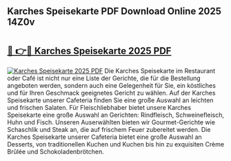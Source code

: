 ## Karches Speisekarte PDF Download Online 2025 14Z0v

# <h2><a href="http://gcb31qu.nevu.top/?p=Karches+Speisekarte">🔗 👉🔴 Karches Speisekarte 2025 PDF</a></h2>

[![Karches Speisekarte 2025 PDF](https://i.imgur.com/dBaPXMq.png)](http://gcb31qu.nevu.top/?p=Karches+Speisekarte)
Die Karches Speisekarte im Restaurant oder Café ist nicht nur eine Liste der Gerichte, die für die Bestellung angeboten werden, sondern auch eine Gelegenheit für Sie, ein köstliches und für Ihren Geschmack geeignetes Gericht zu wählen. Auf der Karches Speisekarte unserer Cafeteria finden Sie eine große Auswahl an leichten und frischen Salaten. Für Fleischliebhaber bietet unsere Karches Speisekarte eine große Auswahl an Gerichten: Rindfleisch, Schweinefleisch, Huhn und Fisch. Unseren Auserwählten bieten wir Gourmet-Gerichte wie Schaschlik und Steak an, die auf frischem Feuer zubereitet werden. Die Karches Speisekarte unserer Cafeteria bietet eine große Auswahl an Desserts, von traditionellen Kuchen und Kuchen bis hin zu exquisiten Crème Brûlée und Schokoladenbrötchen.
